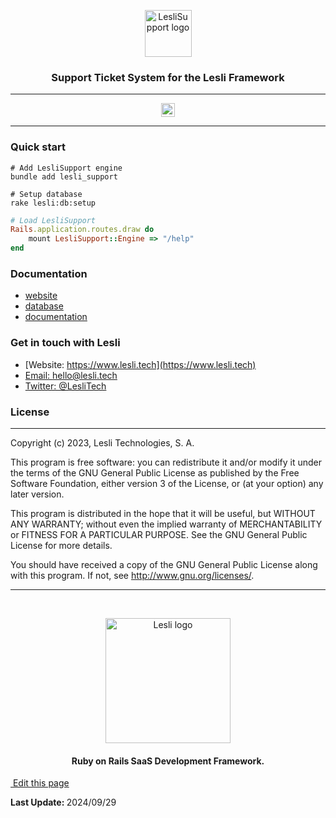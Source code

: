 <p align="center">
	<img width="75" alt="LesliSupport logo" src="./app/assets/images/lesli_support/support-logo.svg" />
    <h3 align="center">Support Ticket System for the Lesli Framework</h3>
</p>

<hr/>
<p align="center">
    <a target="blank" href="https://rubygems.org/gems/lesli_support">
        <img height="22" alt="Gem Version" src="https://badge.fury.io/rb/lesli_support.svg" />
    </a>
</p>
<hr/>


### Quick start

```shell
# Add LesliSupport engine
bundle add lesli_support
```

```shell
# Setup database
rake lesli:db:setup
```

```ruby
# Load LesliSupport
Rails.application.routes.draw do
    mount LesliSupport::Engine => "/help"
end
```


### Documentation
* [website](https://www.lesli.dev/support/)
* [database](./docs/database.md)
* [documentation](https://www.lesli.dev/documentation/)


### Get in touch with Lesli

* [Website: https://www.lesli.tech](https://www.lesli.tech)
* [Email: hello@lesli.tech](hello@lesli.tech)
* [Twitter: @LesliTech](https://twitter.com/LesliTech)


### License
-------
Copyright (c) 2023, Lesli Technologies, S. A.

This program is free software: you can redistribute it and/or modify
it under the terms of the GNU General Public License as published by
the Free Software Foundation, either version 3 of the License, or
(at your option) any later version.

This program is distributed in the hope that it will be useful,
but WITHOUT ANY WARRANTY; without even the implied warranty of
MERCHANTABILITY or FITNESS FOR A PARTICULAR PURPOSE. See the
GNU General Public License for more details.

You should have received a copy of the GNU General Public License
along with this program. If not, see http://www.gnu.org/licenses/.

<hr />
<br />

<p align="center">
    <img width="200" alt="Lesli logo" src="https://cdn.lesli.tech/lesli/brand/app-logo.svg" />
    <h4 align="center">Ruby on Rails SaaS Development Framework.</h4>
</p>


<section class="lesli-markdown-info">
    <p><a target="blank" href="https://github.com/LesliTech/LesliSupport/readme.md"><i class="ri-external-link-fill"></i>&nbsp;Edit this page</a><p/>
    <p><b>Last Update: </b>2024/09/29</p>
</section>

<!-- This code was automatically generated -->
<!-- to update this docs please run rake docs:build -->

